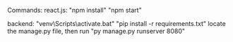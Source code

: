 Commands:
react.js:
"npm install"
"npm start"

backend:
"venv\Scripts\activate.bat"
"pip install -r requirements.txt"
locate the manage.py file, then run "py manage.py runserver 8080"
